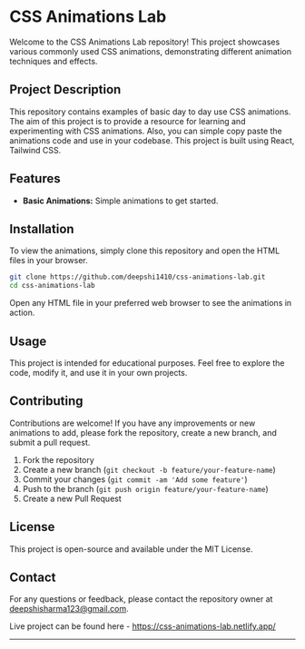 # CSS Animations Lab

Welcome to the CSS Animations Lab repository! This project showcases various commonly used CSS animations, demonstrating different animation techniques and effects.

## Project Description

This repository contains examples of basic day to day use CSS animations. The aim of this project is to provide a resource for learning and experimenting with CSS animations. Also, you can simple copy paste the animations code and use in your codebase. This project is built using React, Tailwind CSS.

## Features

- **Basic Animations:** Simple animations to get started.

## Installation

To view the animations, simply clone this repository and open the HTML files in your browser.

```bash
git clone https://github.com/deepshi1410/css-animations-lab.git
cd css-animations-lab
```

Open any HTML file in your preferred web browser to see the animations in action.

## Usage

This project is intended for educational purposes. Feel free to explore the code, modify it, and use it in your own projects.

## Contributing

Contributions are welcome! If you have any improvements or new animations to add, please fork the repository, create a new branch, and submit a pull request.

1. Fork the repository
2. Create a new branch (`git checkout -b feature/your-feature-name`)
3. Commit your changes (`git commit -am 'Add some feature'`)
4. Push to the branch (`git push origin feature/your-feature-name`)
5. Create a new Pull Request

## License

This project is open-source and available under the MIT License.

## Contact

For any questions or feedback, please contact the repository owner at [deepshisharma123@gmail.com](mailto:deepshisharma123@gmail.com).

Live project can be found here - 
https://css-animations-lab.netlify.app/

---
